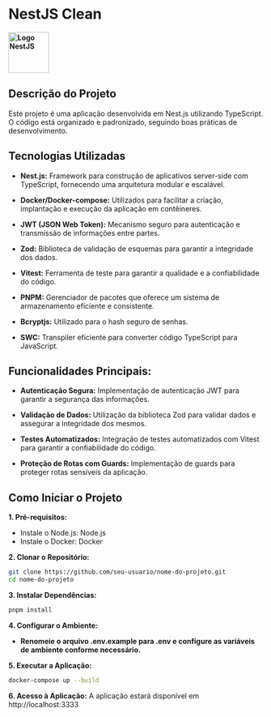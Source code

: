 **<h1> NestJS Clean </h1><img src="https://docs.nestjs.com/assets/logo-small.svg" alt="Logo NestJS" width="80"/>**

**<h2> Descrição do Projeto </h2>**

Este projeto é uma aplicação desenvolvida em Nest.js utilizando TypeScript. O código está organizado e padronizado, seguindo boas práticas de desenvolvimento.

**<h2> Tecnologias Utilizadas </h2>**

- **Nest.js:** Framework para construção de aplicativos server-side com TypeScript, fornecendo uma arquitetura modular e escalável.

- **Docker/Docker-compose:** Utilizados para facilitar a criação, implantação e execução da aplicação em contêineres.

- **JWT (JSON Web Token):** Mecanismo seguro para autenticação e transmissão de informações entre partes.

- **Zod:** Biblioteca de validação de esquemas para garantir a integridade dos dados.

- **Vitest:** Ferramenta de teste para garantir a qualidade e a confiabilidade do código.

- **PNPM:** Gerenciador de pacotes que oferece um sistema de armazenamento eficiente e consistente.

- **Bcryptjs:** Utilizado para o hash seguro de senhas.

- **SWC:** Transpiler eficiente para converter código TypeScript para JavaScript.

**<h2> Funcionalidades Principais: </h2>**

- **Autenticação Segura:** Implementação de autenticação JWT para garantir a segurança das informações.

- **Validação de Dados:** Utilização da biblioteca Zod para validar dados e assegurar a integridade dos mesmos.

- **Testes Automatizados:** Integração de testes automatizados com Vitest para garantir a confiabilidade do código.

- **Proteção de Rotas com Guards:** Implementação de guards para proteger rotas sensíveis da aplicação.

**<h2> Como Iniciar o Projeto </h2>**

**1. Pré-requisitos:**

- Instale o Node.js: Node.js
- Instale o Docker: Docker

**2. Clonar o Repositório:**

```bash
git clone https://github.com/seu-usuario/nome-do-projeto.git
cd nome-do-projeto
```

**3. Instalar Dependências:**

```bash
pnpm install
```

**4. Configurar o Ambiente:**

- **Renomeie o arquivo .env.example para .env e configure as variáveis de ambiente conforme necessário.**

**5. Executar a Aplicação:**

```bash
docker-compose up --build
```

**6. Acesso à Aplicação:**
A aplicação estará disponível em http://localhost:3333
